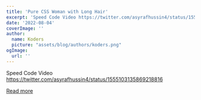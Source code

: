 ```yaml
---
title: 'Pure CSS Woman with Long Hair'
excerpt: 'Speed Code Video https://twitter.com/asyrafhussin4/status/1555103135869218816'
date: '2022-08-04'
coverImage: ''
author:
  name: Koders
  picture: "assets/blog/authors/koders.png"
ogImage:
  url: ''
---
```


Speed Code Video https://twitter.com/asyrafhussin4/status/1555103135869218816

[Read more](https://dev.to/asyrafhussin4/pure-css-woman-with-long-hair-15b1)
